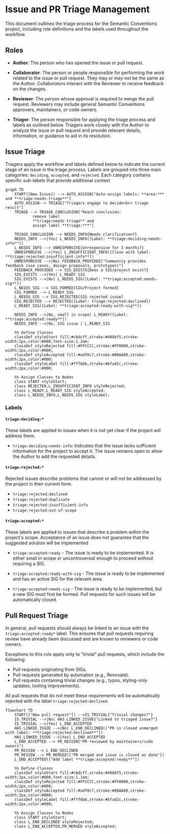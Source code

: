 # Issue and PR Triage Management

This document outlines the triage process for the Semantic Conventions project,
including role definitions and the labels used throughout the workflow.

## Roles

- **Author**:
  The person who has opened the issue or pull request.

- **Collaborator**:
  The person or people responsible for performing the work related to the issue
  or pull request. They may or may not be the same as the Author. Collaborators
  interact with the Reviewer to receive feedback on the changes.

- **Reviewer**:
  The person whose approval is required to merge the pull request. Reviewers may
  include general Semantic Conventions approvers, maintainers, or code owners.

- **Triager**:
  The person responsible for applying the triage process and labels as outlined
  below. Triagers work closely with the Author to analyze the issue or pull
  request and provide relevant details, information, or guidance to aid in its
  resolution.

## Issue Triage

Triagers apply the workflow and labels defined below to indicate the current
stage of an issue in the triage process. Labels are grouped into three main
categories: `deciding`, `accepted`, and `rejected`. Each category contains
specific sub-labels that provide additional context

```mermaid
graph TD
    START([New Issue]) --> AUTO_ASSIGN["Auto-assign labels: **area:*** and **triage:needs-triage**"]
    AUTO_ASSIGN--> TRIAGE["Triagers engage to decide<br> triage result"]
    TRIAGE --> TRIAGE_CONCLUSION["Reach conclusion:
            remove label
            **triage:needs-triage** and
            assign label **triage:***"]

    TRIAGE_CONCLUSION --> NEEDS_INFO{Needs clarification?}
    NEEDS_INFO -->|Yes| L_NEEDS_INFO([Label: **triage:deciding:needs-info**])
    L_NEEDS_INFO --> UNRESPONSIVE{Unresponsive for 3 months?}
    UNRESPONSIVE -->|Yes| L_INSUFFICIENT_INFO([Close with label: **triage:rejected:insufficient-info**])
    UNRESPONSIVE -->|No| FEEDBACK_PROVIDED["Community provides feedback (use cases, design proposals, prototypes)"]
    FEEDBACK_PROVIDED --> SIG_EXISTS{Does a SIG/project exist?}
    SIG_EXISTS -->|Yes| L_READY_SIG
    SIG_EXISTS -->|No| L_NEEDS_SIG([Label: **triage:accepted:needs-sig**])
    L_NEEDS_SIG --> SIG_FORMED[SIG/Project formed]
    SIG_FORMED --> L_READY_SIG
    L_NEEDS_SIG --> SIG_REJECTED[SIG rejected issue]
    SIG_REJECTED --> REJECTED([Label: triage:rejected:declined])
    L_READY_SIG([Label: **triage:accepted:ready-with-sig**])

    NEEDS_INFO -->|No, small in scope| L_READY([Label: **triage:accepted:ready**])
    NEEDS_INFO -->|No, SIG issue | L_READY_SIG

    %% Define Classes
    classDef styleStart fill:#c6dcff,stroke:#498bf5,stroke-width:2px,color:#000,font-size:1.2em;
    classDef styleRejected fill:#FFCCCC,stroke:#FF0000,stroke-width:2px,color:#000;
    classDef styleAccepted fill:#adf0c7,stroke:#00AA00,stroke-width:2px,color:#000;
    classDef styleLabel fill:#fff6b6,stroke:#bfad2c,stroke-width:2px,color:#000;

    %% Assign Classes to Nodes
    class START styleStart;
    class REJECTED,L_INSUFFICIENT_INFO styleRejected;
    class L_READY,L_READY_SIG styleAccepted;
    class L_NEEDS_INFO,L_NEEDS_SIG styleLabel;
```

### Labels

#### `triage:deciding:*`

These labels are applied to issues when it is not yet clear if the project will
address them.

- `triage:deciding:needs-info`:  Indicates that the issue lacks sufficient
  information for the project to accept it. The issue remains open to allow the
  Author to add the requested details.

#### `triage:rejected:*`

Rejected issues describe problems that cannot or will not be addressed by the
project in their current form.

- `triage:rejected:declined`
- `triage:rejected:duplicate`
- `triage:rejected:insufficient-info`
- `triage:rejected:out-of-scope`

#### `triage:accepted:*`

These labels are applied to issues that describe a problem within the project's
scope. Acceptance of an issue does not guarantee that the suggested solution
will be implemented

- `triage:accepted:ready` - The issue is ready to be implemented. It is either
  small in scope or uncontroversial enough to proceed without requiring a SIG.

- `triage:accepted:ready-with-sig` - The issue is ready to be implemented
  and has an active SIG for the relevant area.

- `triage:accepted:needs-sig` - The issue is ready to be implemented, but a
  new SIG must first be formed.
  Pull requests for such issues will be automatically closed.

## Pull Request Triage

In general, pull requests should always be linked to an issue with the
`triage:accepted:ready*` label. This ensures that pull requests requiring review
have already been discussed and are known to reviewers or code owners.

Exceptions to this rule apply only to "trivial" pull requests, which include the
following:

- Pull requests originating from SIGs.
- Pull requests generated by automation (e.g., Renovate).
- Pull requests containing trivial changes (e.g., typos, styling-only updates,
  tooling improvements).

All pull requests that do not meet these requirements will be automatically
rejected with the label `triage:rejected:declined`.

```mermaid
flowchart TD
    START(["New pull request"]) -->IS_TRIVIAL{"Trivial changes?"}
    IS_TRIVIAL -->|No| HAS_LINKED_ISSUE{"Linked to triaged issue?"}
    IS_TRIVIAL -->|Yes| L_END_ACCEPTED
    HAS_LINKED_ISSUE -->|No| L_END_DECLINED(["PR is closed unmerged with label: **triage:rejected:declined**"])
    HAS_LINKED_ISSUE -->|Yes| L_END_ACCEPTED
    L_END_ACCEPTED --> PR_REVIEW["PR reviewed by maintainers/code owners"]
    PR_REVIEW --> L_END_DECLINED
    PR_REVIEW --> PR_MERGED(["PR merged and issue is closed as done"])
    L_END_ACCEPTED(["Add label **triage:accepted:ready**"])

    %% Define Classes
    classDef styleStart fill:#c6dcff,stroke:#498bf5,stroke-width:2px,color:#000,font-size:1.1em;
    classDef styleRejected fill:#FFCCCC,stroke:#FF0000,stroke-width:2px,color:#000;
    classDef styleAccepted fill:#adf0c7,stroke:#00AA00,stroke-width:2px,color:#000;
    classDef styleLabel fill:#fff6b6,stroke:#bfad2c,stroke-width:2px,color:#000;

    %% Assign Classes to Nodes
    class START styleStart;
    class L_END_DECLINED styleRejected;
    class L_END_ACCEPTED,PR_MERGED styleAccepted;
```
